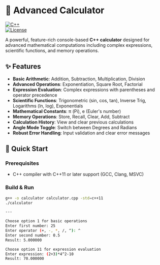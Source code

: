 # 🧮 Advanced Calculator

[![C++](https://img.shields.io/badge/C++-17-blue.svg)](https://isocpp.org/)  
[![License](https://img.shields.io/badge/License-MIT-green.svg)](https://opensource.org/licenses/MIT)

A powerful, feature-rich console-based **C++ calculator** designed for advanced mathematical computations including complex expressions, scientific functions, and memory operations.

## ✨ Features

- **Basic Arithmetic**: Addition, Subtraction, Multiplication, Division  
- **Advanced Operations**: Exponentiation, Square Root, Factorial  
- **Expression Evaluation**: Complex expressions with parentheses and operator precedence  
- **Scientific Functions**: Trigonometric (sin, cos, tan), Inverse Trig, Logarithms (ln, log), Exponentials  
- **Mathematical Constants**: π (Pi), e (Euler's number)  
- **Memory Operations**: Store, Recall, Clear, Add, Subtract  
- **Calculation History**: View and clear previous calculations  
- **Angle Mode Toggle**: Switch between Degrees and Radians  
- **Robust Error Handling**: Input validation and clear error messages  

## 🚀 Quick Start

### Prerequisites

- C++ compiler with C++11 or later support (GCC, Clang, MSVC)

### Build & Run

```bash
g++ -o calculator calculator.cpp -std=c++11
./calculator

---

Choose option 1 for basic operations
Enter first number: 25
Enter operator (+, -, *, /, ^): ^
Enter second number: 0.5
Result: 5.000000

Choose option 11 for expression evaluation
Enter expression: (2+3)*4^2-10
Result: 70.000000

